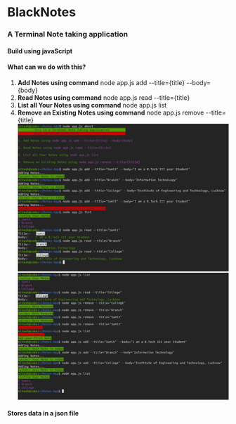 # BlackNotes
### A Terminal Note taking application
#### Build using javaScript
#### What can we do with this?
1. **Add Notes using command** node app.js add --title={title} --body={body}
2. **Read Notes using command** node app.js read --title={title}
3. **List all Your Notes using command** node app.js list
4. **Remove an Existing Notes using command** node app.js remove --title={title}
![image](https://github.com/sumitgupta7132/BlackNotes/blob/master/Img/note1.png)
![image](https://github.com/sumitgupta7132/BlackNotes/blob/master/Img/notes2.png)
#### Stores data in a json file
